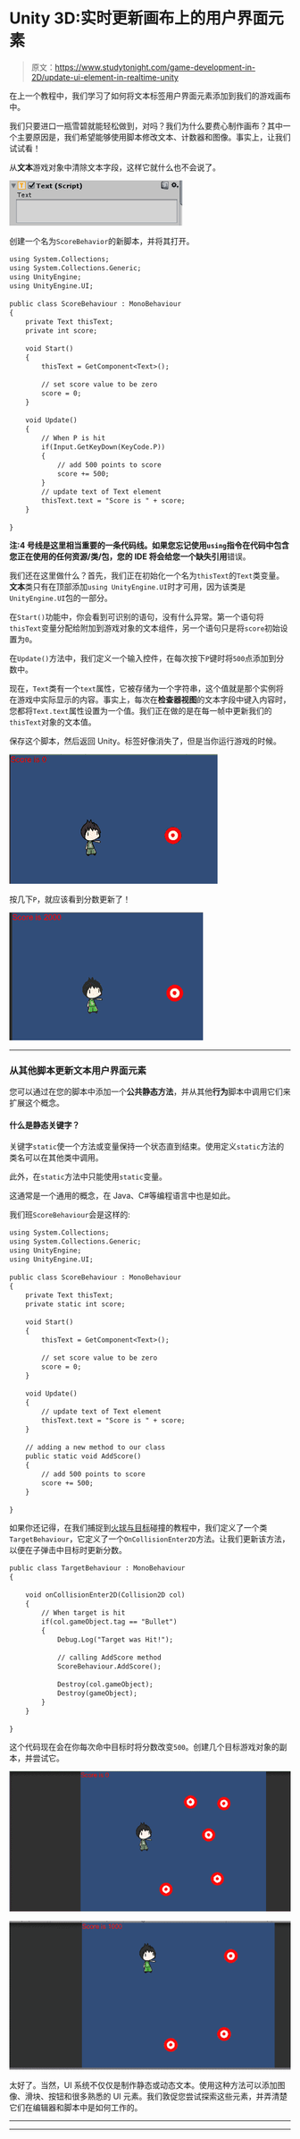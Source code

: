 # Unity 3D:实时更新画布上的用户界面元素

> 原文：<https://www.studytonight.com/game-development-in-2D/update-ui-element-in-realtime-unity>

在上一个教程中，我们学习了如何将文本标签用户界面元素添加到我们的游戏画布中。

我们只要进口一瓶雪碧就能轻松做到，对吗？我们为什么要费心制作画布？其中一个主要原因是，我们希望能够使用脚本修改文本、计数器和图像。事实上，让我们试试看！

从**文本**游戏对象中清除文本字段，这样它就什么也不会说了。

![Text UI element with empty text field](img/d4719ebf98e0d9dd338ac3763ed6f620.png)

创建一个名为`ScoreBehavior`的新脚本，并将其打开。

```
using System.Collections;
using System.Collections.Generic;
using UnityEngine;
using UnityEngine.UI;

public class ScoreBehaviour : MonoBehaviour
{
    private Text thisText;
    private int score;

    void Start()
    {
        thisText = GetComponent<Text>();

        // set score value to be zero
        score = 0;
    }

    void Update() 
    {
        // When P is hit
        if(Input.GetKeyDown(KeyCode.P))
        {
            // add 500 points to score
            score += 500;
        }
        // update text of Text element
        thisText.text = "Score is " + score;
    }

}
```

**注:**4 号线是这里相当重要的一条代码线。如果您忘记使用`using`指令在代码中包含您正在使用的任何资源/类/包，您的 IDE 将会给您一个**缺失引用**错误。

我们还在这里做什么？首先，我们正在初始化一个名为`thisText`的`Text`类变量。**文本**类只有在顶部添加`using UnityEngine.UI`时才可用，因为该类是`UnityEngine.UI`包的一部分。

在`Start()`功能中，你会看到可识别的语句，没有什么异常。第一个语句将`thisText`变量分配给附加到游戏对象的文本组件，另一个语句只是将`score`初始设置为`0`。

在`Update()`方法中，我们定义一个输入控件，在每次按下`P`键时将`500`点添加到分数中。

现在，`Text`类有一个`text`属性，它被存储为一个字符串，这个值就是那个实例将在游戏中实际显示的内容。事实上，每次在**检查器视图**的文本字段中键入内容时，您都将`Text.text`属性设置为一个值。我们正在做的是在每一帧中更新我们的`thisText`对象的文本值。

保存这个脚本，然后返回 Unity。标签好像消失了，但是当你运行游戏的时候。

![Adding UI Elements](img/d17fbd1a9fc8ddf41657be3e49c280d4.png)

按几下`P`，就应该看到分数更新了！

![Adding UI Elements](img/9678103c006fcc086704cc3108ea059d.png)

* * *

### 从其他脚本更新文本用户界面元素

您可以通过在您的脚本中添加一个**公共静态方法**，并从其他**行为**脚本中调用它们来扩展这个概念。

#### 什么是静态关键字？

关键字`static`使一个方法或变量保持一个状态直到结束。使用定义`static`方法的类名可以在其他类中调用。

此外，在`static`方法中只能使用`static`变量。

这通常是一个通用的概念，在 Java、C#等编程语言中也是如此。

我们班`ScoreBehaviour`会是这样的:

```
using System.Collections;
using System.Collections.Generic;
using UnityEngine;
using UnityEngine.UI;

public class ScoreBehaviour : MonoBehaviour
{
    private Text thisText;
    private static int score;

    void Start()
    {
        thisText = GetComponent<Text>();

        // set score value to be zero
        score = 0;
    }

    void Update() 
    {
        // update text of Text element
        thisText.text = "Score is " + score;
    }

    // adding a new method to our class
    public static void AddScore()
    {
        // add 500 points to score
        score += 500;
    }

}
```

如果你还记得，在我们捕捉到[火球与目标](detecting-collisions)碰撞的教程中，我们定义了一个类`TargetBehaviour`，它定义了一个`OnCollisionEnter2D`方法。让我们更新该方法，以便在子弹击中目标时更新分数。

```
public class TargetBehaviour : MonoBehaviour
{

    void onCollisionEnter2D(Collision2D col) 
    {
        // When target is hit
        if(col.gameObject.tag == "Bullet")
        {
            Debug.Log("Target was Hit!");

            // calling AddScore method
            ScoreBehaviour.AddScore();

            Destroy(col.gameObject);
            Destroy(gameObject);
        }
    }

}
```

这个代码现在会在你每次命中目标时将分数改变`500`。创建几个目标游戏对象的副本，并尝试它。

![Updating the Text UI Element from other scripts](img/b2e3d2fd60439907482102fb459c383b.png)

![Updating the Text UI Element from other scripts](img/3a1c40db1c81b95bd78a43164a46ceb3.png)

太好了。当然，UI 系统不仅仅是制作静态或动态文本。使用这种方法可以添加图像、滑块、按钮和很多熟悉的 UI 元素。我们敦促您尝试探索这些元素，并弄清楚它们在编辑器和脚本中是如何工作的。

* * *

* * *